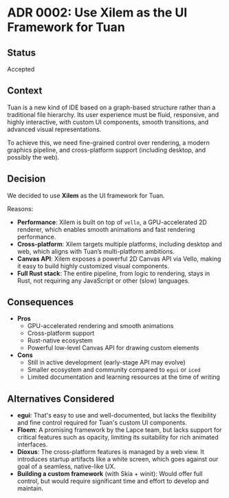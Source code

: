 # ADR 0002: Use Xilem as the UI Framework for Tuan

## Status

Accepted

## Context

Tuan is a new kind of IDE based on a graph-based structure rather than a traditional file hierarchy. Its user experience must be fluid, responsive, and highly interactive, with custom UI components, smooth transitions, and advanced visual representations.

To achieve this, we need fine-grained control over rendering, a modern graphics pipeline, and cross-platform support (including desktop, and possibly the web).

## Decision

We decided to use **Xilem** as the UI framework for Tuan.

Reasons:

- **Performance**: Xilem is built on top of `vello`, a GPU-accelerated 2D renderer, which enables smooth animations and fast rendering performance.
- **Cross-platform**: Xilem targets multiple platforms, including desktop and web, which aligns with Tuan’s multi-platform ambitions.
- **Canvas API**: Xilem exposes a powerful 2D Canvas API via Vello, making it easy to build highly customized visual components.
- **Full Rust stack**: The entire pipeline, from logic to rendering, stays in Rust, not requiring any JavaScript or other (slow) languages.

## Consequences

- **Pros**
  - GPU-accelerated rendering and smooth animations
  - Cross-platform support
  - Rust-native ecosystem
  - Powerful low-level Canvas API for drawing custom elements
- **Cons**
  - Still in active development (early-stage API may evolve)
  - Smaller ecosystem and community compared to `egui` or `iced`
  - Limited documentation and learning resources at the time of writing

## Alternatives Considered

- **egui**: That's easy to use and well-documented, but lacks the flexibility and fine control required for Tuan's custom UI components.
- **Floem**: A promising framework by the Lapce team, but lacks support for critical features such as opacity, limiting its suitability for rich animated interfaces.
- **Dioxus**: The cross-platform features is managed by a web view. It introduces startup artifacts like a white screen, which goes against our goal of a seamless, native-like UX.
- **Building a custom framework** (with Skia + winit): Would offer full control, but would require significant time and effort to develop and maintain.

